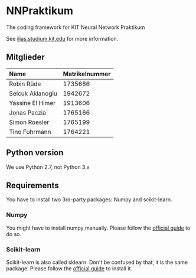 # NNPraktikum
The coding framework for KIT Neural Network Praktikum

See [ilias.studium.kit.edu](https://ilias.studium.kit.edu/goto_produktiv_crs_413999.html)
for more information.

## Mitglieder

| Name | Matrikelnummer     |
| :------------- | :------------- |
| Robin Rüde       | 1735686       |
| Selcuk Aklanoglu | 1942672       |
| Yassine El Himer | 1913606       |
| Jonas Paczia | 1765166 |
| Simon Roesler | 1765199 |
| Tino Fuhrmann | 1764221 |

## Python version
We use Python 2.7, not Python 3.x

## Requirements

You have to install two 3rd-party packages: Numpy and scikit-learn.

### Numpy

You might have to install numpy manually. Please follow the
[official guide](http://docs.scipy.org/doc/numpy/user/install.html) to do so.

### Scikit-learn

Scikit-learn is also called sklearn. Don't be confused by that, it is the same
package. Please follow the
[official guide](http://scikit-learn.org/stable/install.html) to
install it.
